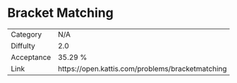 # Bracket Matching

<table>
    <tr>
        <td>Category</td>
        <td>N/A</td>
    </tr>
    <tr>
        <td>Diffulty</td>
        <td>2.0</td>
    </tr>
    <tr>
        <td>Acceptance</td>
        <td>35.29 %</td>
    </tr>
    <tr>
        <td>Link</td>
        <td>https://open.kattis.com/problems/bracketmatching</td>
    </tr>
</table>